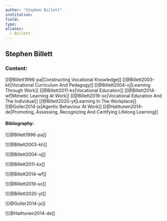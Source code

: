 ```yaml
---
author: "Stephen Billett"
institution:
field:
type:
aliases:
  - Billett
---
```


## Stephen Billett

### Content:
[[@Billett1996-pa|Constructing Vocational Knowledge]]
[[@Billett2003-kh|Vocational Curriculum And Pedagogy]]
[[@Billett2004-vj|Learning Through Work]]
[[@Billett2011-kx|Vocational Education]]
[[@Billett2014-wf|Mimetic Learning At Work]]
[[@Billett2019-so|Vocational Education And The Individual]]
[[@Billett2020-yt|Learning In The Workplace]]
[[@Goller2014-jx|Agentic Behaviour At Work]]
[[@Halttunen2014-de|Promoting, Assessing, Recognizing And Certifying Lifelong Learning]]

#### Bibliography:

![[@Billett1996-pa]]

![[@Billett2003-kh]]

![[@Billett2004-vj]]

![[@Billett2011-kx]]

![[@Billett2014-wf]]

![[@Billett2019-so]]

![[@Billett2020-yt]]

![[@Goller2014-jx]]

![[@Halttunen2014-de]]